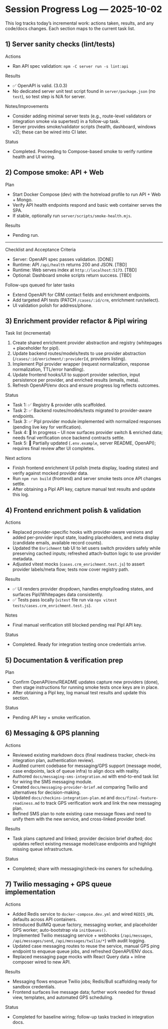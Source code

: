 # Session Progress Log — 2025-10-02

This log tracks today’s incremental work: actions taken, results, and any code/docs changes. Each section maps to the current task list.

## 1) Server sanity checks (lint/tests)

Actions
- Ran API spec validation: `npm -C server run -s lint:api`

Results
- ✅ OpenAPI is valid. (3.0.3)
- No dedicated server unit test script found in `server/package.json` (no `test`), so test step is N/A for server.

Notes/Improvements
- Consider adding minimal server tests (e.g., route-level validators or integration smoke via supertest) in a follow-up task.
- Server provides smoke/validator scripts (health, dashboard, windows v2); these can be wired into CI later.

Status
- Completed. Proceeding to Compose-based smoke to verify runtime health and UI wiring.

## 2) Compose smoke: API + Web

Plan
- Start Docker Compose (dev) with the hotreload profile to run API + Web + Mongo.
- Verify API health endpoints respond and basic web container serves the SPA.
- If stable, optionally run `server/scripts/smoke-health.mjs`.

Results
- Pending run.

---

Checklist and Acceptance Criteria
- Server: OpenAPI spec passes validation. [DONE]
- Runtime: API `/api/health` returns 200 and JSON. [TBD]
- Runtime: Web serves index at `http://localhost:5173`. [TBD]
- Optional: Dashboard smoke scripts return success. [TBD]

Follow-ups queued for later tasks
- Extend OpenAPI for CRM contact fields and enrichment endpoints.
- Add targeted API tests (PATCH `/cases/:id/crm`, enrichment run/select).
- UI validation polish for address/phone.

## 3) Enrichment provider refactor & Pipl wiring

Task list (incremental)
1. Create shared enrichment provider abstraction and registry (whitepages + placeholder for pipl).
2. Update backend routes/models/tests to use provider abstraction (`/cases/:id/enrichment/:providerId`, providers listing).
3. Implement Pipl provider wrapper (request normalization, response normalization, TTL/error handling).
4. Update frontend hooks/UI to support provider selection, input persistence per provider, and enriched results (emails, meta).
5. Refresh OpenAPI/env docs and ensure progress log reflects outcomes.

Status
- Task 1: ✅ Registry & provider utils scaffolded.
- Task 2: ✅ Backend routes/models/tests migrated to provider-aware endpoints.
- Task 3: ✅ Pipl provider module implemented with normalized responses (pending live key for verification).
- Task 4: 🚧 In progress – UI now surfaces provider switch & enriched data; needs final verification once backend contracts settle.
- Task 5: 🚧 Partially updated (`.env.example`, server README, OpenAPI); requires final review after UI completes.

Next actions
- Finish frontend enrichment UI polish (meta display, loading states) and verify against mocked provider data.
- Run `npm run build` (frontend) and server smoke tests once API changes settle.
- After obtaining a Pipl API key, capture manual test results and update this log.

## 4) Frontend enrichment polish & validation

Actions
- Replaced provider-specific hooks with provider-aware versions and added per-provider input state, loading placeholders, and meta display (candidate emails, available record counts).
- Updated the `Enrichment` tab UI to let users switch providers safely while preserving cached inputs; refreshed attach-button logic to use provider metadata.
- Adjusted vitest mocks (`cases.crm_enrichment.test.js`) to assert provider labels/meta flow; tests now cover registry path.

Results
- ✅ UI renders provider dropdown, handles empty/loading states, and surfaces Pipl/Whitepages data consistently.
- ✅ Tests pass locally (`vitest` file run via `npx vitest tests/cases.crm_enrichment.test.js`).

Notes
- Final manual verification still blocked pending real Pipl API key.

Status
- Completed. Ready for integration testing once credentials arrive.

## 5) Documentation & verification prep

Plan
- Confirm OpenAPI/env/README updates capture new providers (done), then stage instructions for running smoke tests once keys are in place.
- After obtaining a Pipl key, log manual test results and update this section.

Status
- Pending API key + smoke verification.

## 6) Messaging & GPS planning

Actions
- Reviewed existing markdown docs (final readiness tracker, check-ins integration plan, authentication review).
- Audited current codebase for messaging/GPS support (message model, case endpoints, lack of queue infra) to align docs with reality.
- Authored `docs/messaging-sms-integration.md` with end-to-end task list for wiring the SMS messaging module.
- Created `docs/messaging-provider-brief.md` comparing Twilio and alternatives for decision-making.
- Updated `docs/checkins-integration-plan.md` and `docs/final-feature-readiness.md` to track GPS verification work and link the new messaging plan.
- Refined SMS plan to note existing case message flows and need to unify them with the new service, and cross-linked provider brief.

Results
- Task plans captured and linked; provider decision brief drafted; doc updates reflect existing message model/case endpoints and highlight missing queue infrastructure.

Status
- Completed; share with messaging/check-ins owners for scheduling.

## 7) Twilio messaging + GPS queue implementation

Actions
- Added Redis service to `docker-compose.dev.yml` and wired `REDIS_URL` defaults across API containers.
- Introduced BullMQ queue factory, messaging worker, and placeholder GPS worker; auto-bootstrap via `initQueues()`.
- Implemented Twilio messaging service + webhooks (`/api/messages`, `/api/messages/send`, `/api/messages/twilio/*`) with audit logging.
- Updated case messaging routes to reuse the service, manual GPS ping endpoint to enqueue queue jobs, and refreshed OpenAPI/ENV docs.
- Replaced messaging page mocks with React Query data + inline composer wired to new API.

Results
- Messaging flows enqueue Twilio jobs; Redis/Bull scaffolding ready for sandbox credentials.
- Frontend surfaces live message data; further work needed for thread view, templates, and automated GPS scheduling.

Status
- Completed for baseline wiring; follow-up tasks tracked in integration docs.

